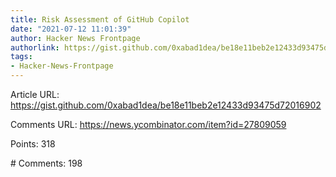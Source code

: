 ```yaml
---
title: Risk Assessment of GitHub Copilot
date: "2021-07-12 11:01:39"
author: Hacker News Frontpage
authorlink: https://gist.github.com/0xabad1dea/be18e11beb2e12433d93475d72016902
tags:
- Hacker-News-Frontpage
---
```


<p>Article URL: <a href="https://gist.github.com/0xabad1dea/be18e11beb2e12433d93475d72016902">https://gist.github.com/0xabad1dea/be18e11beb2e12433d93475d72016902</a></p>
<p>Comments URL: <a href="https://news.ycombinator.com/item?id=27809059">https://news.ycombinator.com/item?id=27809059</a></p>
<p>Points: 318</p>
<p># Comments: 198</p>
